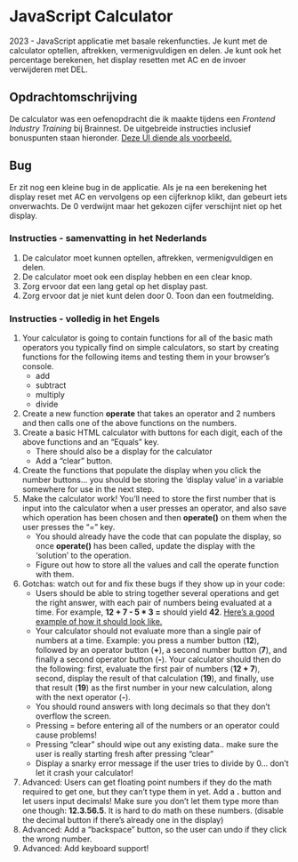 # JavaScript Calculator
2023 - JavaScript applicatie met basale rekenfuncties. Je kunt met de calculator optellen, aftrekken, vermenigvuldigen en delen. Je kunt ook het percentage berekenen, het display resetten met AC en de invoer verwijderen met DEL.

## Opdrachtomschrijving
De calculator was een oefenopdracht die ik maakte tijdens een *Frontend Industry Training* bij Brainnest. De uitgebreide instructies inclusief bonuspunten staan hieronder. [Deze UI diende als voorbeeld.](https://mrbuddh4.github.io/calculator/)

## Bug
Er zit nog een kleine bug in de applicatie. Als je na een berekening het display reset met AC en vervolgens op een cijferknop klikt, dan gebeurt iets onverwachts. De 0 verdwijnt maar het gekozen cijfer verschijnt niet op het display.

### Instructies - samenvatting in het Nederlands
1. De calculator moet kunnen optellen, aftrekken, vermenigvuldigen en delen.
2. De calculator moet ook een display hebben en een clear knop.
3. Zorg ervoor dat een lang getal op het display past.
4. Zorg ervoor dat je niet kunt delen door 0. Toon dan een foutmelding.

### Instructies - volledig in het Engels
1. Your calculator is going to contain functions for all of the basic math operators you typically
find on simple calculators, so start by creating functions for the following items and testing them in your browser’s console.
    - add
    - subtract
    - multiply
    - divide
2. Create a new function **operate** that takes an operator and 2 numbers and then calls one of the above functions on the numbers.
3. Create a basic HTML calculator with buttons for each digit, each of the above functions and an “Equals” key.
    - There should also be a display for the calculator
    - Add a “clear” button.
4. Create the functions that populate the display when you click the number buttons... you should be storing the ‘display value’ in a variable somewhere for use in the next step.
5. Make the calculator work! You’ll need to store the first number that is input into the calculator when a user presses an operator, and also save which operation has been chosen and then **operate()** on them when the user presses the “=” key.
    - You should already have the code that can populate the display, so once **operate()** has been called, update the display with the ‘solution’ to the operation.
    - Figure out how to store all the values and call the operate function with them.
6. Gotchas: watch out for and fix these bugs if they show up in your code:
    - Users should be able to string together several operations and get the right answer, with each pair of numbers being evaluated at a time. For example, **12 + 7 - 5 * 3 =** should yield **42**. [Here’s a good example of how it should look like.](https://mrbuddh4.github.io/calculator/)
    - Your calculator should not evaluate more than a single pair of numbers at a time. Example: you press a number button (**12**), followed by an operator button (**+**), a second number button (**7**), and finally a second operator button (**-**). Your calculator should then do the following: first, evaluate the first pair of numbers (**12 + 7**), second, display the result of that calculation (**19**), and finally, use that result (**19**) as the first number in your new calculation, along with the next operator (**-**).
    - You should round answers with long decimals so that they don’t overflow the screen.
    - Pressing = before entering all of the numbers or an operator could cause problems!
    - Pressing “clear” should wipe out any existing data.. make sure the user is really starting fresh after pressing “clear”
    - Display a snarky error message if the user tries to divide by 0... don’t let it crash your calculator!
7. Advanced: Users can get floating point numbers if they do the math required to get one, but
they can’t type them in yet. Add a **.** button and let users input decimals! Make sure you don’t let them type more than one though: **12.3.56.5**. It is hard to do math on these numbers. (disable the decimal button if there’s already one in the display)
8. Advanced: Add a “backspace” button, so the user can undo if they click the wrong number.
9. Advanced: Add keyboard support!
